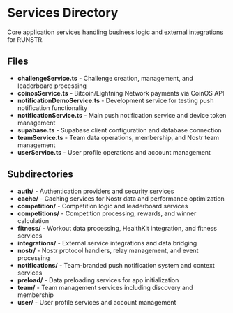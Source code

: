 # Services Directory

Core application services handling business logic and external integrations for RUNSTR.

## Files

- **challengeService.ts** - Challenge creation, management, and leaderboard processing
- **coinosService.ts** - Bitcoin/Lightning Network payments via CoinOS API
- **notificationDemoService.ts** - Development service for testing push notification functionality
- **notificationService.ts** - Main push notification service and device token management
- **supabase.ts** - Supabase client configuration and database connection
- **teamService.ts** - Team data operations, membership, and Nostr team management
- **userService.ts** - User profile operations and account management

## Subdirectories

- **auth/** - Authentication providers and security services
- **cache/** - Caching services for Nostr data and performance optimization
- **competition/** - Competition logic and leaderboard services
- **competitions/** - Competition processing, rewards, and winner calculation
- **fitness/** - Workout data processing, HealthKit integration, and fitness services
- **integrations/** - External service integrations and data bridging
- **nostr/** - Nostr protocol handlers, relay management, and event processing
- **notifications/** - Team-branded push notification system and context services
- **preload/** - Data preloading services for app initialization
- **team/** - Team management services including discovery and membership
- **user/** - User profile services and account management